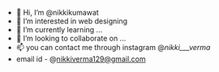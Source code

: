 - 👋 Hi, I’m @nikkikumawat
- 👀 I’m interested in web designing
- 🌱 I’m currently learning ...
- 💞️ I’m looking to collaborate on ...
- 📫 you can contact me through instagram @_nikki___verma_
- email id - @nikkiverma129@gmail.com
<!---
nikkikumawat/nikkikumawat is a ✨ special ✨ repository because its `README.md` (this file) appears on your GitHub profile.
You can click the Preview link to take a look at your changes.
--->
